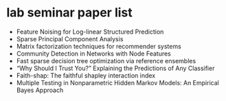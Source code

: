 # lab seminar paper list

  - Feature Noising for Log-linear Structured Prediction
  - Sparse Principal Component Analysis
  - Matrix factorization techniques for recommender systems
  - Community Detection in Networks with Node Features
  - Fast sparse decision tree optimization via reference ensembles
  - “Why Should I Trust You?” Explaining the Predictions of Any Classifier
  - Faith-shap: The faithful shapley interaction index
  - Multiple Testing in Nonparametric Hidden Markov Models: An Empirical Bayes Approach

